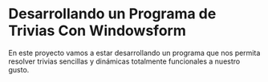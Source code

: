 # Desarrollando un Programa de Trivias Con Windowsform
En este proyecto vamos a estar desarrollando un programa que nos permita resolver trivias sencillas y dinámicas totalmente funcionales a nuestro gusto.
